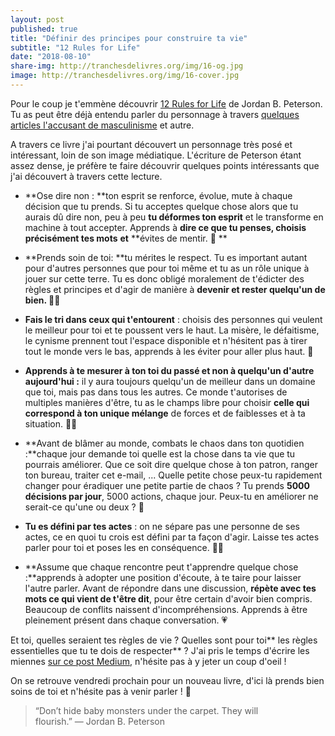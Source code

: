 ```yaml
---
layout: post
published: true
title: "Définir des principes pour construire ta vie"
subtitle: "12 Rules for Life"
date: "2018-08-10"
share-img: http://tranchesdelivres.org/img/16-og.jpg
image: http://tranchesdelivres.org/img/16-cover.jpg
---
```

Pour le coup je t'emmène découvrir [12 Rules for Life](https://amzn.to/2MkbxqV) de Jordan B. Peterson. Tu as peut être déjà entendu parler du personnage à travers [quelques articles l'accusant de masculinisme](http://www.slate.fr/story/163754/jordan-peterson-revanche-masculinite-psychologue-masculiniste) et autre.

A travers ce livre j'ai pourtant découvert un personnage très posé et intéressant, loin de son image médiatique. L'écriture de Peterson étant assez dense, je préfère te faire découvrir quelques points intéressants que j'ai découvert à travers cette lecture.

- **Ose dire non : **ton esprit se renforce, évolue, mute à chaque décision que tu prends. Si tu acceptes quelque chose alors que tu aurais dû dire non, peu à peu **tu déformes ton esprit** et le transforme en machine à tout accepter. Apprends à **dire ce que tu penses, choisis précisément tes mots** **et** **évites de mentir. 🧠  **
- **Prends soin de toi: **tu mérites le respect. Tu es important autant pour d'autres personnes que pour toi même et tu as un rôle unique à jouer sur cette terre. Tu es donc obligé moralement de t'édicter des règles et principes et d'agir de manière à **devenir et rester quelqu'un de bien. 🙏🏻**  
  

- **Fais le tri dans ceux qui t'entourent** : choisis des personnes qui veulent le meilleur pour toi et te poussent vers le haut. La misère, le défaitisme, le cynisme prennent tout l'espace disponible et n'hésitent pas à tirer tout le monde vers le bas, apprends à les éviter pour aller plus haut. 💫  
  

- **Apprends à te mesurer à ton toi du passé et non à quelqu'un d'autre aujourd'hui :** il y aura toujours quelqu'un de meilleur dans un domaine que toi, mais pas dans tous les autres. Ce monde t'autorises de multiples manières d'être, tu as le champs libre pour choisir **celle qui correspond à ton unique mélange** de forces et de faiblesses et à ta situation. 👩‍🏫  
  

- **Avant de blâmer au monde, combats le chaos dans ton quotidien :**chaque jour demande toi quelle est la chose dans ta vie que tu pourrais améliorer. Que ce soit dire quelque chose à ton patron, ranger ton bureau, traiter cet e-mail, ... Quelle petite chose peux-tu rapidement changer pour éradiquer une petite partie de chaos ? Tu prends **5000 décisions par jour**, 5000 actions, chaque jour. Peux-tu en améliorer ne serait-ce qu'une ou deux ? 🤔  
  

- **Tu es défini par tes actes** : on ne sépare pas une personne de ses actes, ce en quoi tu crois est défini par ta façon d'agir. Laisse tes actes parler pour toi et poses les en conséquence. 💪🏻  
  

- **Assume que chaque rencontre peut t'apprendre quelque chose :**apprends à adopter une position d'écoute, à te taire pour laisser l'autre parler. Avant de répondre dans une discussion, **répète avec tes mots ce qui vient de t'être dit**, pour être certain d'avoir bien compris. Beaucoup de conflits naissent d'incompréhensions. Apprends à être pleinement présent dans chaque conversation. 💗

Et toi, quelles seraient tes règles de vie ? Quelles sont pour toi** les règles essentielles que tu te dois de respecter** ? J'ai pris le temps d'écrire les miennes [sur ce post Medium](https://medium.com/@nithou/12-r%C3%A8gles-cardinales-pour-une-vie-2bf11c64d53), n'hésite pas à y jeter un coup d'oeil !

On se retrouve vendredi prochain pour un nouveau livre, d'ici là prends bien soins de toi et n'hésite pas à venir parler ! 💌

>“Don’t hide baby monsters under the carpet. They will flourish.”&nbsp;—&nbsp;Jordan B. Peterson